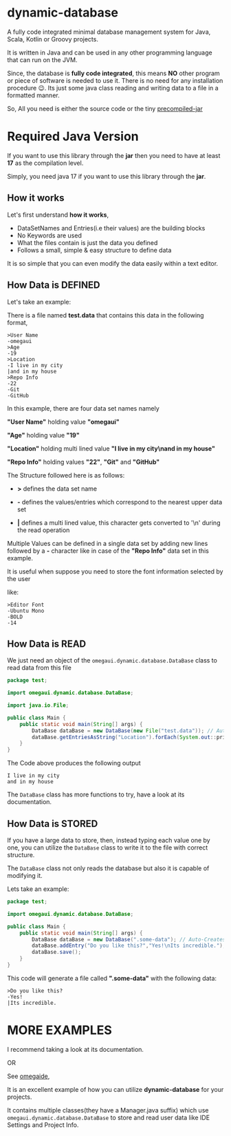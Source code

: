 # dynamic-database

A fully code integrated minimal database management system for Java, Scala, Kotlin or Groovy projects.

It is written in Java and can be used in any other programming language that can run on the JVM.

Since, the database is **fully code integrated**,
this means **NO** other program or piece of software is needed to use it.
There is no need for any installation procedure 😉.
Its just some java class reading and writing data to a file in a formatted manner.

So, All you need is either the source code or the tiny [precompiled-jar](https://raw.githubusercontent.com/omegaui/dynamic-database/master/bin/dynamic-database.jar)

# Required Java Version
If you want to use this library through the **jar** then you need to have at least **17** as the compilation level.

Simply, you need java 17 if you want to use this library through the **jar**.

## How it works

Let's first understand **how it works**,

- DataSetNames and Entries(i.e their values) are the building blocks
- No Keywords are used
- What the files contain is just the data you defined
- Follows a small, simple & easy structure to define data

It is so simple that you can even modify the data easily within a text editor.


## How Data is DEFINED

Let's take an example:

There is a file named **test.data**
that contains this data in the following format,
```ignorelang
>User Name
-omegaui
>Age
-19
>Location
-I live in my city
|and in my house
>Repo Info
-22
-Git
-GitHub
``` 

In this example, there are four data set names namely

**"User Name"** holding value **"omegaui"**

**"Age"** holding value **"19"**

**"Location"** holding multi lined value **"I live in my city\nand in my house"** 

**"Repo Info"** holding values **"22"**, **"Git"** and **"GitHub"**

The Structure followed here is as follows:

- **>** defines the data set name

- **-** defines the values/entries which correspond to the nearest upper data set

- **|** defines a multi lined value, this character gets converted to '\n' during the read operation

Multiple Values can be defined in a single data set by adding new lines followed by a **-** character 
like in case of the **"Repo Info"** data set in this example.

It is useful when suppose you need to store the font information selected by the user

like:

```ignorelang
>Editor Font
-Ubuntu Mono
-BOLD
-14
```

## How Data is READ

We just need an object of the `omegaui.dynamic.database.DataBase` class
to read data from this file

```java
package test;

import omegaui.dynamic.database.DataBase;

import java.io.File;

public class Main {
    public static void main(String[] args) {
        DataBase dataBase = new DataBase(new File("test.data")); // Auto-Reads the DataBase
        dataBase.getEntriesAsString("Location").forEach(System.out::println);
    }
}
```

The Code above produces the following output

```ignorelang
I live in my city
and in my house
```

The `DataBase` class has more functions to try, have a look at its documentation.

## How Data is STORED

If you have a large data to store, then, instead typing each value one by one, you can utilize the `DataBase` class to write it to the file with correct structure.

The `DataBase` class not only reads the database but also it is capable of modifying it.

Lets take an example:

```java
package test;

import omegaui.dynamic.database.DataBase;

public class Main {
    public static void main(String[] args) {
        DataBase dataBase = new DataBase(".some-data"); // Auto-Creates the file if it does n't already exists!
        dataBase.addEntry("Do you like this?","Yes!\nIts incredible.");
        dataBase.save();
    }
}
```

This code will generate a file called **".some-data"** with the following data:
```ignorelang
>Do you like this?
-Yes!
|Its incredible.

```

# MORE EXAMPLES

I recommend taking a look at its documentation.

OR

See [omegaide](https://www.github.com/omegaui/omegaide),

It is an excellent example of how you can utilize **dynamic-database** for your projects.

It contains multiple classes(they have a Manager.java suffix) which use `omegaui.dynamic.database.DataBase` to store and read user data like IDE Settings and Project Info. 
